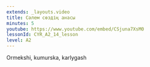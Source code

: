 ```yaml
---
extends: _layouts.video
title: Сәлем сөздің анасы
minutes: 5
youtube: https://www.youtube.com/embed/CSjuna7XsM0
lessonId: CYR_A2_14_lesson
level: A2
---
```

Ormekshi, kumurska, karlygash